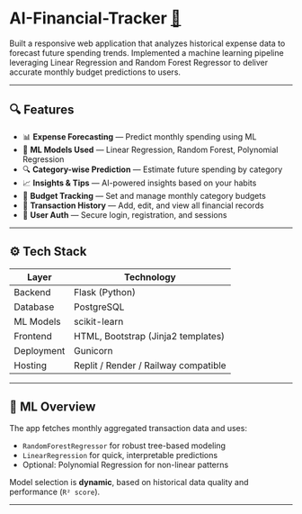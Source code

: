# AI-Financial-Tracker <a href="https://ai-financial-tracker-1quh.onrender.com">🔗</a> 
Built a responsive web application that analyzes historical expense data to forecast future spending trends. Implemented a machine learning pipeline leveraging Linear Regression and Random Forest Regressor to deliver accurate monthly budget predictions to users.

---

## 🔍 Features

- 📊 **Expense Forecasting** — Predict monthly spending using ML
- 🧠 **ML Models Used** — Linear Regression, Random Forest, Polynomial Regression
- 🔍 **Category-wise Prediction** — Estimate future spending by category
- 📈 **Insights & Tips** — AI-powered insights based on your habits
- 🧮 **Budget Tracking** — Set and manage monthly category budgets
- 📂 **Transaction History** — Add, edit, and view all financial records
- 🔐 **User Auth** — Secure login, registration, and sessions

---

## ⚙️ Tech Stack

| Layer        | Technology                           |
|--------------|--------------------------------------|
| Backend      | Flask (Python)                       |
| Database     | PostgreSQL                           |
| ML Models    | scikit-learn                         |
| Frontend     | HTML, Bootstrap (Jinja2 templates)   |
| Deployment   | Gunicorn                             |     
| Hosting      | Replit / Render / Railway compatible |

---

## 🧠 ML Overview

The app fetches monthly aggregated transaction data and uses:

- `RandomForestRegressor` for robust tree-based modeling
- `LinearRegression` for quick, interpretable predictions
- Optional: Polynomial Regression for non-linear patterns

Model selection is **dynamic**, based on historical data quality and performance (`R² score`).

---

